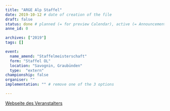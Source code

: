 ```yaml
---
title: "ARGE Alp Staffel"
date: 2019-10-12 # date of creation of the file
draft: false
status: done # planned (= for preview Calendar), active (= Announcement...), done (=Results...)
anne_id: 0

archives: ["2019"]
tags: []

event:
  name_amend: "Staffelmeisterschaft"
  form: "Staffel OL"
  location: "Savognin, Graubünden"
  type:  "extern"
championship: false
organiser: ""
implementation: "" # remove one of the 3 options

---
```


[Webseite des Veranstalters](https://www.olg-chur.ch/aktivitaeten/veranstaltungen/argealp2019.html)

